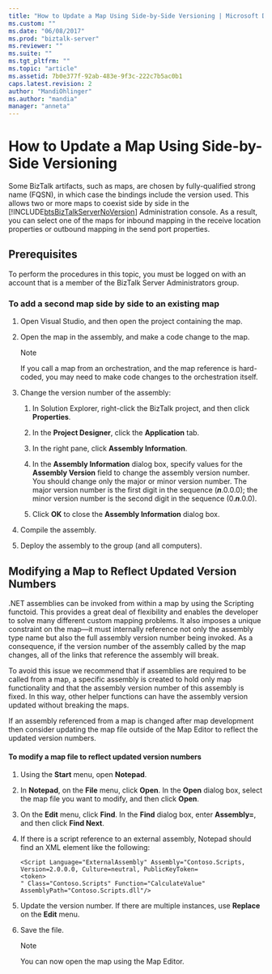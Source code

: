 ```yaml
---
title: "How to Update a Map Using Side-by-Side Versioning | Microsoft Docs"
ms.custom: ""
ms.date: "06/08/2017"
ms.prod: "biztalk-server"
ms.reviewer: ""
ms.suite: ""
ms.tgt_pltfrm: ""
ms.topic: "article"
ms.assetid: 7b0e377f-92ab-483e-9f3c-222c7b5ac0b1
caps.latest.revision: 2
author: "MandiOhlinger"
ms.author: "mandia"
manager: "anneta"
---
```

# How to Update a Map Using Side-by-Side Versioning
Some BizTalk artifacts, such as maps, are chosen by fully-qualified strong name (FQSN), in which case the bindings include the version used. This allows two or more maps to coexist side by side in the [!INCLUDE[btsBizTalkServerNoVersion](../includes/btsbiztalkservernoversion-md.md)] Administration console. As a result, you can select one of the maps for inbound mapping in the receive location properties or outbound mapping in the send port properties.  
  
## Prerequisites  
 To perform the procedures in this topic, you must be logged on with an account that is a member of the BizTalk Server Administrators group.  
  
### To add a second map side by side to an existing map  
  
1.  Open Visual Studio, and then open the project containing the map.  
  
2.  Open the map in the assembly, and make a code change to the map.  
  
    > [!NOTE]  
    >  If you call a map from an orchestration, and the map reference is hard-coded, you may need to make code changes to the orchestration itself.  
  
3.  Change the version number of the assembly:  
  
    1.  In Solution Explorer, right-click the BizTalk project, and then click **Properties**.  
  
    2.  In the **Project Designer**, click the **Application** tab.  
  
    3.  In the right pane, click **Assembly Information**.  
  
    4.  In the **Assembly Information** dialog box, specify values for the **Assembly Version** field to change the assembly version number. You should change only the major or minor version number. The major version number is the first digit in the sequence (***n***.0.0.0); the minor version number is the second digit in the sequence (0.***n***.0.0).  
  
    5.  Click **OK** to close the **Assembly Information** dialog box.  
  
4.  Compile the assembly.  
  
5.  Deploy the assembly to the group (and all computers).  
  
## Modifying a Map to Reflect Updated Version Numbers  
 .NET assemblies can be invoked from within a map by using the Scripting functoid. This provides a great deal of flexibility and enables the developer to solve many different custom mapping problems. It also imposes a unique constraint on the map—it must internally reference not only the assembly type name but also the full assembly version number being invoked. As a consequence, if the version number of the assembly called by the map changes, all of the links that reference the assembly will break.  
  
 To avoid this issue we recommend that if assemblies are required to be called from a map, a specific assembly is created to hold only map functionality and that the assembly version number of this assembly is fixed. In this way, other helper functions can have the assembly version updated without breaking the maps.  
  
 If an assembly referenced from a map is changed after map development then consider updating the map file outside of the Map Editor to reflect the updated version numbers.  
  
#### To modify a map file to reflect updated version numbers  
  
1.  Using the **Start** menu, open **Notepad**.  
  
2.  In **Notepad**, on the **File** menu, click **Open**. In the **Open** dialog box, select the map file you want to modify, and then click **Open**.  
  
3.  On the **Edit** menu, click **Find**. In the **Find** dialog box, enter **Assembly=**, and then click **Find Next**.  
  
4.  If there is a script reference to an external assembly, Notepad should find an XML element like the following:  
  
    ```  
    <Script Language="ExternalAssembly" Assembly="Contoso.Scripts, Version=2.0.0.0, Culture=neutral, PublicKeyToken=  
    <token>  
    " Class="Contoso.Scripts" Function="CalculateValue" AssemblyPath="Contoso.Scripts.dll"/>  
    ```  
  
5.  Update the version number. If there are multiple instances, use **Replace** on the **Edit** menu.  
  
6.  Save the file.  
  
    > [!NOTE]  
    >  You can now open the map using the Map Editor.